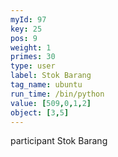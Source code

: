 ```yaml
---
myId: 97
key: 25
pos: 9
weight: 1
primes: 30
type: user
label: Stok Barang
tag_name: ubuntu
run_time: /bin/python
value: [509,0,1,2]
object: [3,5]
---
```

participant Stok Barang
